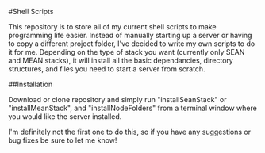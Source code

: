 #Shell Scripts

This repository is to store all of my current shell scripts to make programming life easier. Instead of manually starting up a server or having to copy a different project folder, I've decided to write my own scripts to do it for me. Depending on the type of stack you want (currently only SEAN and MEAN stacks), it will install all the basic dependancies, directory structures, and files you need to start a server from scratch.

##Installation

Download or clone repository and simply run "installSeanStack" or "installMeanStack", and "installNodeFolders" from a terminal window where you would like the server installed.

I'm definitely not the first one to do this, so if you have any suggestions or bug fixes be sure to let me know!
